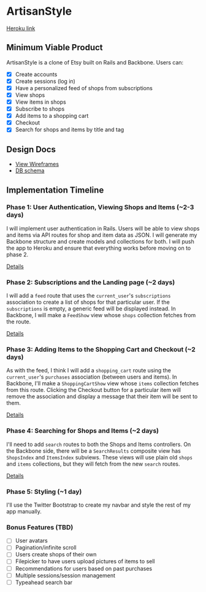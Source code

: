 # ArtisanStyle

[Heroku link][heroku]

[heroku]: https://artisanstyle.herokuapp.com/

## Minimum Viable Product
ArtisanStyle is a clone of Etsy built on Rails and Backbone. Users can:

<!-- This is a Markdown checklist. Use it to keep track of your progress! -->

- [x] Create accounts
- [x] Create sessions (log in)
- [x] Have a personalized feed of shops from subscriptions
- [x] View shops
- [x] View items in shops
- [x] Subscribe to shops
- [x] Add items to a shopping cart
- [x] Checkout
- [x] Search for shops and items by title and tag

## Design Docs
* [View Wireframes][views]
* [DB schema][schema]

[views]: ./docs/views.md
[schema]: ./docs/schema.md

## Implementation Timeline

### Phase 1: User Authentication, Viewing Shops and Items (~2-3 days)
I will implement user authentication in Rails. Users will be able to view shops
and items via API routes for shop and item data as JSON. I will generate my
Backbone structure and create models and collections for both. I will push the
app to Heroku and ensure that everything works before moving on to phase 2.

[Details][phase-one]

### Phase 2: Subscriptions and the Landing page (~2 days)
I will add a `feed` route that uses the `current_user`'s `subscriptions`
association to create a list of shops for that particular user. If the
`subscriptions` is empty, a generic feed will be displayed instead. In Backbone,
I will make a `FeedShow` view whose `shops` collection fetches from the route.

[Details][phase-two]

### Phase 3: Adding Items to the Shopping Cart and Checkout (~2 days)
As with the feed, I think I will add a `shopping_cart` route using the
`current_user`'s `purchases` association (between users and items). In Backbone,
I'll make a `ShoppingCartShow` view whose `items` collection fetches from this
route. Clicking the Checkout button for a particular item will remove the
association and display a message that their item will be sent to them.

[Details][phase-three]

### Phase 4: Searching for Shops and Items (~2 days)
I'll need to add `search` routes to both the Shops and Items controllers. On the
Backbone side, there will be a `SearchResults` composite view has `ShopsIndex`
and `ItemsIndex` subviews. These views will use plain old `shops` and `items`
collections, but they will fetch from the new `search` routes.

[Details][phase-four]

### Phase 5: Styling (~1 day)
I'll use the Twitter Bootstrap to create my navbar and style the rest of my app
manually.

### Bonus Features (TBD)
- [ ] User avatars
- [ ] Pagination/infinite scroll
- [ ] Users create shops of their own
- [ ] Filepicker to have users upload pictures of items to sell
- [ ] Recommendations for users based on past purchases
- [ ] Multiple sessions/session management
- [ ] Typeahead search bar

[phase-one]: ./docs/phases/phase1.md
[phase-two]: ./docs/phases/phase2.md
[phase-three]: ./docs/phases/phase3.md
[phase-four]: ./docs/phases/phase4.md
